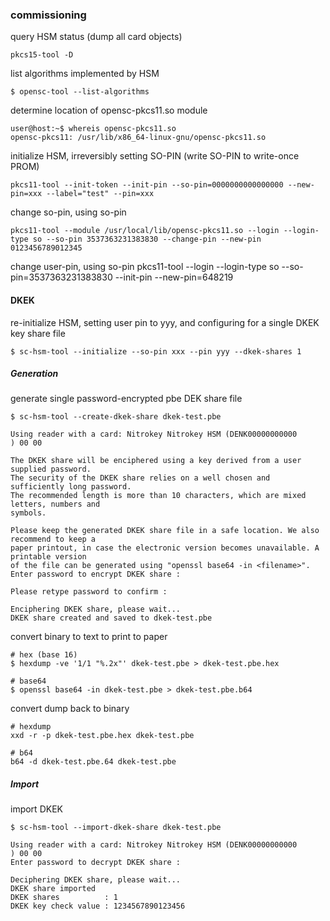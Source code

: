 ### commissioning

query HSM status (dump all card objects)  

    pkcs15-tool -D

list algorithms implemented by HSM  

    $ opensc-tool --list-algorithms

determine location of opensc-pkcs11.so module  

    user@host:~$ whereis opensc-pkcs11.so  
    opensc-pkcs11: /usr/lib/x86_64-linux-gnu/opensc-pkcs11.so  

initialize HSM, irreversibly setting SO-PIN (write SO-PIN to write-once PROM)  
    
    pkcs11-tool --init-token --init-pin --so-pin=0000000000000000 --new-pin=xxx --label="test" --pin=xxx

change so-pin, using so-pin  

    pkcs11-tool --module /usr/local/lib/opensc-pkcs11.so --login --login-type so --so-pin 3537363231383830 --change-pin --new-pin 0123456789012345

change user-pin, using so-pin
    pkcs11-tool --login --login-type so --so-pin=3537363231383830 --init-pin --new-pin=648219

#### DKEK

re-initialize HSM, setting user pin to yyy, and configuring for a single DKEK key share file
    
    $ sc-hsm-tool --initialize --so-pin xxx --pin yyy --dkek-shares 1

##### Generation

generate single password-encrypted pbe DEK share file  

    $ sc-hsm-tool --create-dkek-share dkek-test.pbe

    Using reader with a card: Nitrokey Nitrokey HSM (DENK00000000000         ) 00 00

    The DKEK share will be enciphered using a key derived from a user supplied password.
    The security of the DKEK share relies on a well chosen and sufficiently long password.
    The recommended length is more than 10 characters, which are mixed letters, numbers and
    symbols.

    Please keep the generated DKEK share file in a safe location. We also recommend to keep a
    paper printout, in case the electronic version becomes unavailable. A printable version
    of the file can be generated using "openssl base64 -in <filename>".
    Enter password to encrypt DKEK share : 

    Please retype password to confirm : 

    Enciphering DKEK share, please wait...
    DKEK share created and saved to dkek-test.pbe

convert binary to text to print to paper  

    # hex (base 16)  
    $ hexdump -ve '1/1 "%.2x"' dkek-test.pbe > dkek-test.pbe.hex  

    # base64  
    $ openssl base64 -in dkek-test.pbe > dkek-test.pbe.b64  

convert dump back to binary

    # hexdump
    xxd -r -p dkek-test.pbe.hex dkek-test.pbe  

    # b64
    b64 -d dkek-test.pbe.64 dkek-test.pbe

##### Import

import DKEK  

    $ sc-hsm-tool --import-dkek-share dkek-test.pbe

    Using reader with a card: Nitrokey Nitrokey HSM (DENK00000000000         ) 00 00
    Enter password to decrypt DKEK share : 

    Deciphering DKEK share, please wait...
    DKEK share imported
    DKEK shares          : 1
    DKEK key check value : 1234567890123456
